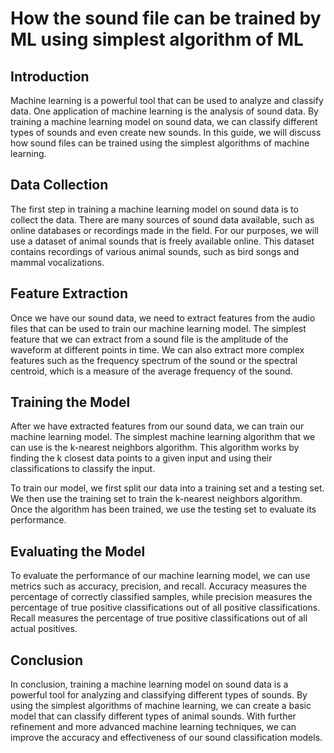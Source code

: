 
# How the sound file can be trained by ML using simplest algorithm of ML
## Introduction

Machine learning is a powerful tool that can be used to analyze and classify data. One application of machine learning is the analysis of sound data. By training a machine learning model on sound data, we can classify different types of sounds and even create new sounds. In this guide, we will discuss how sound files can be trained using the simplest algorithms of machine learning.

## Data Collection
The first step in training a machine learning model on sound data is to collect the data. There are many sources of sound data available, such as online databases or recordings made in the field. For our purposes, we will use a dataset of animal sounds that is freely available online. This dataset contains recordings of various animal sounds, such as bird songs and mammal vocalizations.

## Feature Extraction
Once we have our sound data, we need to extract features from the audio files that can be used to train our machine learning model. The simplest feature that we can extract from a sound file is the amplitude of the waveform at different points in time. We can also extract more complex features such as the frequency spectrum of the sound or the spectral centroid, which is a measure of the average frequency of the sound.

## Training the Model
After we have extracted features from our sound data, we can train our machine learning model. The simplest machine learning algorithm that we can use is the k-nearest neighbors algorithm. This algorithm works by finding the k closest data points to a given input and using their classifications to classify the input.

To train our model, we first split our data into a training set and a testing set. We then use the training set to train the k-nearest neighbors algorithm. Once the algorithm has been trained, we use the testing set to evaluate its performance.

## Evaluating the Model
To evaluate the performance of our machine learning model, we can use metrics such as accuracy, precision, and recall. Accuracy measures the percentage of correctly classified samples, while precision measures the percentage of true positive classifications out of all positive classifications. Recall measures the percentage of true positive classifications out of all actual positives.

## Conclusion
In conclusion, training a machine learning model on sound data is a powerful tool for analyzing and classifying different types of sounds. By using the simplest algorithms of machine learning, we can create a basic model that can classify different types of animal sounds. With further refinement and more advanced machine learning techniques, we can improve the accuracy and effectiveness of our sound classification models.
